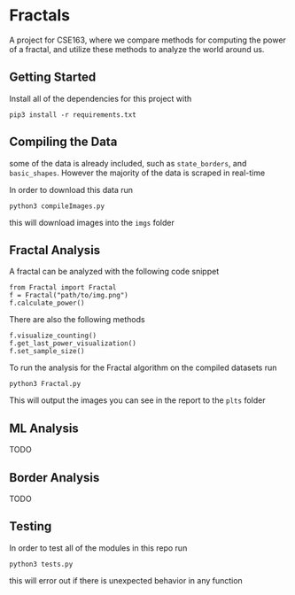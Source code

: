 # Fractals
A project for CSE163, where we compare methods for computing the power of a fractal, and utilize these methods to analyze the world around us.

## Getting Started
Install all of the dependencies for this project with

```
pip3 install -r requirements.txt
```


## Compiling the Data
some of the data is already included, such as `state_borders`, and `basic_shapes`. However the majority of the data is scraped in real-time

In order to download this data run

```
python3 compileImages.py
```

this will download images into the `imgs` folder

## Fractal Analysis
A fractal can be analyzed with the following code snippet
```
from Fractal import Fractal
f = Fractal("path/to/img.png")
f.calculate_power()
```
There are also the following methods
```
f.visualize_counting()
f.get_last_power_visualization()
f.set_sample_size()
```

To run the analysis for the Fractal algorithm on the compiled datasets run
```
python3 Fractal.py
```
This will output the images you can see in the report to the `plts` folder


## ML Analysis
TODO

## Border Analysis
TODO

## Testing
In order to test all of the modules in this repo run
```
python3 tests.py
```
this will error out if there is unexpected behavior in any function